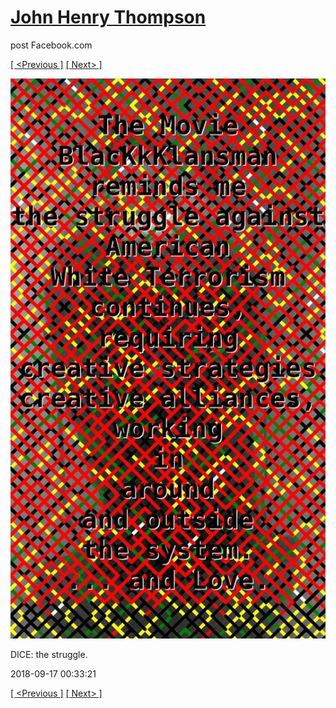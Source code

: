 # [John Henry Thompson](../README.md)
post Facebook.com

[[ <Previous ]](2018-09-17-1.md) [[ Next> ]](2018-09-17-3.md)

[![](../media/2018-09-17/Timeline-Photos-DICE-the-struggle.jpg)](../README.md)

DICE: the struggle.

2018-09-17 00:33:21

[[ <Previous ]](2018-09-17-1.md) [[ Next> ]](2018-09-17-3.md)